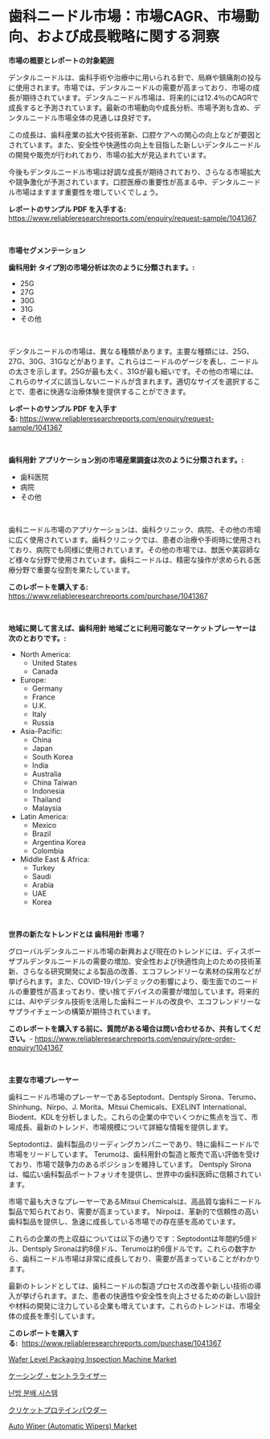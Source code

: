 <p><h1>歯科ニードル市場：市場CAGR、市場動向、および成長戦略に関する洞察</h1></p><p><strong>市場の概要とレポートの対象範囲</strong></p>
<p><p>デンタルニードルは、歯科手術や治療中に用いられる針で、局麻や鎮痛剤の投与に使用されます。市場では、デンタルニードルの需要が高まっており、市場の成長が期待されています。デンタルニードル市場は、将来的には12.4％のCAGRで成長すると予測されています。最新の市場動向や成長分析、市場予測も含め、デンタルニードル市場全体の見通しは良好です。</p><p>この成長は、歯科産業の拡大や技術革新、口腔ケアへの関心の向上などが要因とされています。また、安全性や快適性の向上を目指した新しいデンタルニードルの開発や販売が行われており、市場の拡大が見込まれています。</p><p>今後もデンタルニードル市場は好調な成長が期待されており、さらなる市場拡大や競争激化が予測されています。口腔医療の重要性が高まる中、デンタルニードル市場はますます重要性を増していくでしょう。</p></p>
<p><strong>レポートのサンプル PDF を入手する:</strong> <a href="https://www.reliableresearchreports.com/enquiry/request-sample/1041367">https://www.reliableresearchreports.com/enquiry/request-sample/1041367</a></p>
<p>&nbsp;</p>
<p><strong>市場セグメンテーション</strong></p>
<p><strong>歯科用針 タイプ別の市場分析は次のように分類されます。:</strong></p>
<p><ul><li>25G</li><li>27G</li><li>30G</li><li>31G</li><li>その他</li></ul></p>
<p>&nbsp;</p>
<p><p>デンタルニードルの市場は、異なる種類があります。主要な種類には、25G、27G、30G、31Gなどがあります。これらはニードルのゲージを表し、ニードルの太さを示します。25Gが最も太く、31Gが最も細いです。その他の市場には、これらのサイズに該当しないニードルが含まれます。適切なサイズを選択することで、患者に快適な治療体験を提供することができます。</p></p>
<p><strong>レポートのサンプル PDF を入手する:</strong>&nbsp;<a href="https://www.reliableresearchreports.com/enquiry/request-sample/1041367">https://www.reliableresearchreports.com/enquiry/request-sample/1041367</a></p>
<p>&nbsp;</p>
<p><strong> 歯科用針 アプリケーション別の市場産業調査は次のように分類されます。:</strong></p>
<p><ul><li>歯科医院</li><li>病院</li><li>その他</li></ul></p>
<p>&nbsp;</p>
<p><p>歯科ニードル市場のアプリケーションは、歯科クリニック、病院、その他の市場に広く使用されています。歯科クリニックでは、患者の治療や手術時に使用されており、病院でも同様に使用されています。その他の市場では、獣医や美容師など様々な分野で使用されています。歯科ニードルは、精密な操作が求められる医療分野で重要な役割を果たしています。</p></p>
<p><strong>このレポートを購入する:</strong>&nbsp; <a href="https://www.reliableresearchreports.com/purchase/1041367">https://www.reliableresearchreports.com/purchase/1041367</a></p>
<p>&nbsp;</p>
<p><strong>地域に関して言えば、歯科用針 地域ごとに利用可能なマーケットプレーヤーは次のとおりです。:</strong></p>
<p><ul>
    <li>
        North America:
        <ul>
            <li>United States</li>
            <li>Canada</li>
        </ul>
    </li>
    <li>
        Europe:
        <ul>
            <li>Germany</li>
            <li>France</li>
            <li>U.K.</li>
            <li>Italy</li>
            <li>Russia</li>
        </ul>
    </li>
    <li>
        Asia-Pacific:
        <ul>
            <li>China</li>
            <li>Japan</li>
            <li>South Korea</li>
            <li>India</li>
            <li>Australia</li>
            <li>China Taiwan</li>
            <li>Indonesia</li>
            <li>Thailand</li>
            <li>Malaysia</li>
        </ul>
    </li>
    <li>
        Latin America:
        <ul>
            <li>Mexico</li>
            <li>Brazil</li>
            <li>Argentina Korea</li>
            <li>Colombia</li>
        </ul>
    </li>
    <li>
        Middle East & Africa:
        <ul>
            <li>Turkey</li>
            <li>Saudi</li>
            <li>Arabia</li>
            <li>UAE</li>
            <li>Korea</li>
        </ul>
    </li>
    </ul></p>
<p>&nbsp;</p>
<p><strong>世界の新たなトレンドとは 歯科用針 市場？</strong></p>
<p><p>グローバルデンタルニードル市場の新興および現在のトレンドには、ディスポーザブルデンタルニードルの需要の増加、安全性および快適性向上のための技術革新、さらなる研究開発による製品の改善、エコフレンドリーな素材の採用などが挙げられます。また、COVID-19パンデミックの影響により、衛生面でのニードルの重要性が高まっており、使い捨てデバイスの需要が増加しています。将来的には、AIやデジタル技術を活用した歯科ニードルの改良や、エコフレンドリーなサプライチェーンの構築が期待されています。</p></p>
<p><strong>このレポートを購入する前に、質問がある場合は問い合わせるか、共有してください。</strong>- <a href="https://www.reliableresearchreports.com/enquiry/pre-order-enquiry/1041367">https://www.reliableresearchreports.com/enquiry/pre-order-enquiry/1041367</a></p>
<p>&nbsp;</p>
<p><strong>主要な市場プレーヤー</strong></p>
<p><p>歯科ニードル市場のプレーヤーであるSeptodont、Dentsply Sirona、Terumo、Shinhung、Nirpo、J. Morita、Mitsui Chemicals、EXELINT International、Biodent、KDLを分析しました。これらの企業の中でいくつかに焦点を当て、市場成長、最新のトレンド、市場規模について詳細な情報を提供します。</p><p>Septodontは、歯科製品のリーディングカンパニーであり、特に歯科ニードルで市場をリードしています。 Terumoは、歯科用針の製造と販売で高い評価を受けており、市場で競争力のあるポジションを維持しています。 Dentsply Sironaは、幅広い歯科製品ポートフォリオを提供し、世界中の歯科医師に信頼されています。</p><p>市場で最も大きなプレーヤーであるMitsui Chemicalsは、高品質な歯科ニードル製品で知られており、需要が高まっています。 Nirpoは、革新的で信頼性の高い歯科製品を提供し、急速に成長している市場での存在感を高めています。</p><p>これらの企業の売上収益については以下の通りです：Septodontは年間約5億ドル、Dentsply Sironaは約8億ドル、Terumoは約6億ドルです。これらの数字から、歯科ニードル市場は非常に成長しており、需要が高まっていることがわかります。</p><p>最新のトレンドとしては、歯科ニードルの製造プロセスの改善や新しい技術の導入が挙げられます。また、患者の快適性や安全性を向上させるための新しい設計や材料の開発に注力している企業も増えています。これらのトレンドは、市場全体の成長を牽引しています。</p></p>
<p><strong>このレポートを購入する:</strong>&nbsp;&nbsp;<a href="https://www.reliableresearchreports.com/purchase/1041367">https://www.reliableresearchreports.com/purchase/1041367</a></p>
<p><p><a href="https://github.com/arionmp/Market-Research-Report-List-2/blob/main/wafer-level-packaging-inspection-machine-market.md">Wafer Level Packaging Inspection Machine Market</a></p><p><a href="https://github.com/zjkmgcs938405/Market-Research-Report-List-1/blob/main/188479215676.md">ケーシング・セントラライザー</a></p><p><a href="https://github.com/KellyLyncyh543964/Market-Research-Report-List-1/blob/main/406508914362.md">난방 분배 시스템</a></p><p><a href="https://github.com/schmahlson/Market-Research-Report-List-1/blob/main/425334415679.md">クリケットプロテインパウダー</a></p><p><a href="https://issuu.com/reportprime-2/docs/auto-wiper-automatic-wipers-market-size-2030.pptx">Auto Wiper (Automatic Wipers) Market</a></p></p>